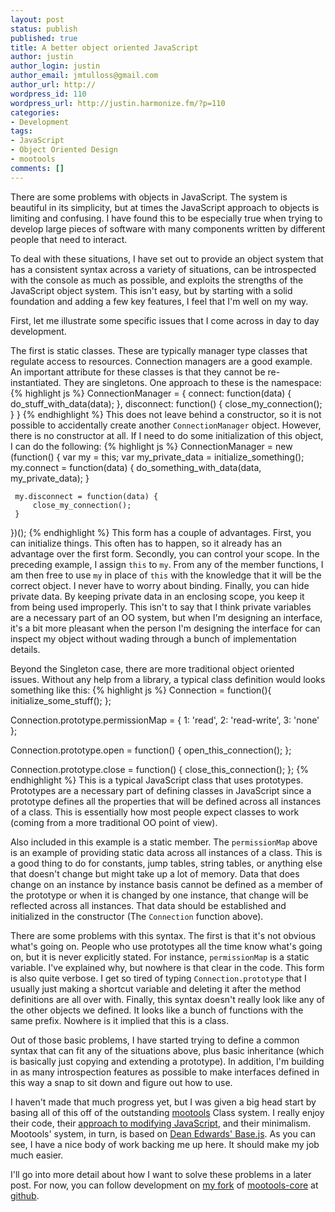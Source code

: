 ```yaml
---
layout: post
status: publish
published: true
title: A better object oriented JavaScript
author: justin
author_login: justin
author_email: jmtulloss@gmail.com
author_url: http://
wordpress_id: 110
wordpress_url: http://justin.harmonize.fm/?p=110
categories:
- Development
tags:
- JavaScript
- Object Oriented Design
- mootools
comments: []
---
```

There are some problems with objects in JavaScript. The system is beautiful in its simplicity, but at times the JavaScript approach to objects is limiting and confusing. I have found this to be especially true when trying to develop large pieces of software with many components written by different people that need to interact.

To deal with these situations, I have set out to provide an object system that has a consistent syntax across a variety of situations, can be introspected with the console as much as possible, and exploits the strengths of the JavaScript object system. This isn't easy, but by starting with a solid foundation and adding a few key features, I feel that I'm well on my way.

First, let me illustrate some specific issues that I come across in day to day development.

The first is static classes. These are typically manager type classes that regulate access to resources. Connection managers are a good example. An important attribute for these classes is that they cannot be re-instantiated. They are singletons. One approach to these is the namespace:
{% highlight js %}
ConnectionManager = {
     connect: function(data) {
         do_stuff_with_data(data);
     },
     disconnect: function() {
        close_my_connection();
     }
}
{% endhighlight %}
This does not leave behind a constructor, so it is not possible to accidentally create another <code>ConnectionManager</code> object. However, there is no constructor at all. If I need to do some initialization of this object, I can do the following:
{% highlight js %}
ConnectionManager = new (function() {
     var my = this;
     var my_private_data = initialize_something();
     my.connect = function(data) {
          do_something_with_data(data, my_private_data);
     }

     my.disconnect = function(data) {
         close_my_connection();
     }
})();
{% endhighlight %}
This form has a couple of advantages. First, you can initialize things. This often has to happen, so it already has an advantage over the first form. Secondly, you can control your scope. In the preceding example, I assign <code>this</code> to <code>my</code>. From any of the member functions, I am then free to use <code>my</code> in place of <code>this</code> with the knowledge that it will be the correct object. I never have to worry about binding. Finally, you can hide private data. By keeping private data in an enclosing scope, you keep it from being used improperly. This isn't to say that I think private variables are a necessary part of an OO system, but when I'm designing an interface, it's a bit more pleasant when the person I'm designing the interface for can inspect my object without wading through a bunch of implementation details.

Beyond the Singleton case, there are more traditional object oriented issues. Without any help from a library, a typical class definition would looks something like this:
{% highlight js %}
Connection = function(){
     initialize_some_stuff();
};

Connection.prototype.permissionMap = {
     1: 'read',
     2: 'read-write',
     3: 'none'
};

Connection.prototype.open = function() {
     open_this_connection();
};

Connection.prototype.close = function() {
     close_this_connection();
};
{% endhighlight %}
This is a typical JavaScript class that uses prototypes. Prototypes are a necessary part of defining classes in JavaScript since a prototype defines all the properties that will be defined across all instances of a class. This is essentially how most people expect classes to work (coming from a more traditional OO point of view).

Also included in this example is a static member. The <code>permissionMap</code> above is an example of providing static data across all instances of a class. This is a good thing to do for constants, jump tables, string tables, or anything else that doesn't change but might take up a lot of memory. Data that does change on an instance by instance basis cannot be defined as a member of the prototype or when it is changed by one instance, that change will be reflected across all instances. That data should be established and initialized in the constructor (The <code>Connection</code> function above).

There are some problems with this syntax. The first is that it's not obvious what's going on. People who use prototypes all the time know what's going on, but it is never explicitly stated. For instance, <code>permissionMap</code> is a static variable. I've explained why, but nowhere is that clear in the code. This form is also quite verbose. I get so tired of typing <code>Connection.prototype</code> that I usually just making a shortcut variable and deleting it after the method definitions are all over with. Finally, this syntax doesn't really look like any of the other objects we defined. It looks like a bunch of functions with the same prefix. Nowhere is it implied that this is a class.

Out of those basic problems, I have started trying to define a common syntax that can fit any of the situations above, plus basic inheritance (which is basically just copying and extending a prototype). In addition, I'm building in as many introspection features as possible to make interfaces defined in this way a snap to sit down and figure out how to use.

I haven't made that much progress yet, but I was given a big head start by basing all of this off of the outstanding <a href="http://mootools.net">mootools</a> Class system. I really enjoy their code, their <a href="http://dean.edwards.name/weblog/2007/03/rules/">approach to modifying JavaScript</a>, and their minimalism. Mootools' system, in turn, is based on <a href="http://dean.edwards.name/weblog/2006/03/base/">Dean Edwards' Base.js</a>. As you can see, I have a nice body of work backing me up here. It should make my job much easier.

I'll go into more detail about how I want to solve these problems in a later post. For now, you can follow development on <a href="http://github.com/jmtulloss/mootools-core/">my fork</a> of <a href="http://github.com/mootools/mootools-core/">mootools-core</a> at <a href="http://github.com/jmtulloss/mootools-core/">github</a>.
